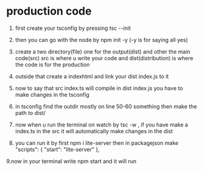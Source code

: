# production code
1. first create your tsconfig by pressing tsc --init 
2. then you can go with the node by npm init -y (-y is for saying all yes)
3. create a two directory(file) one for the output(dist) and other the main code(src)
src is where u write your code and dist(distribution) is where the code is for the production
4. outside that create a indexhtml and link your dist index.js to it
5. now to say that src index.ts will compile in dist index.js you have to make changes
in the tsconfig
6. in tsconfig find the outdir mostly on line 50-60 something then make the path to dist/
7. now when u run the terminal on watch by tsc -w , if you have make a index.ts in the 
src it will automatically make changes in the dist

8. you can run it by first npm i lite-server then in packagejson
make "scripts": {
    "start": "lite-server"
  },

9.now in your terminal write npm start and it will run 
